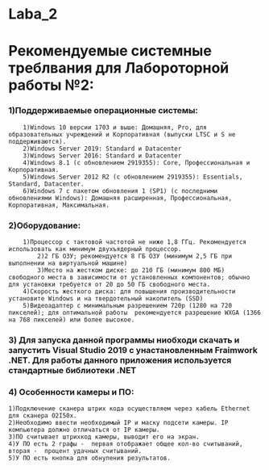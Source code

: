# Laba_2

# Рекомендуемые системные треблвания для Лабороторной работы №2:
### 1)Поддерживаемые операционные системы:
	    1)Windows 10 версии 1703 и выше: Домашняя, Pro, для образовательных учреждений и Корпоративная (выпуски LTSC и S не поддерживаются).
  	    2)Windows Server 2019: Standard и Datacenter
	    3)Windows Server 2016: Standard и Datacenter
	    4)Windows 8.1 (с обновлением 2919355): Core, Профессиональная и Корпоративная.
	    5)Windows Server 2012 R2 (с обновлением 2919355): Essentials, Standard, Datacenter.
	    6)Windows 7 с пакетом обновления 1 (SP1) (с последними обновлениями Windows): Домашняя расширенная, Профессиональная, Корпоративная, Максимальная.
### 2)Оборудование:
	    1)Процессор с тактовой частотой не ниже 1,8 ГГц. Рекомендуется использовать как минимум двухъядерный процессор.
    	    2)2 ГБ ОЗУ; рекомендуется 8 ГБ ОЗУ (минимум 2,5 ГБ при выполнении на виртуальной машине)
    	    3)Место на жестком диске: до 210 ГБ (минимум 800 МБ) свободного места в зависимости от установленных компонентов; обычно для установки требуется от 20 до 50 ГБ свободного места.
    	4)Скорость жесткого диска: для повышения производительности установите Windows и на твердотельный накопитель (SSD)
	    5)Видеоадаптер с минимальным разрешением 720p (1280 на 720 пикселей); для оптимальной работы  рекомендуется разрешение WXGA (1366 на 768 пикселей) или более высокое.
### 3) Для запуска данной программы ниобходи скачать и запустить Visual Studio 2019 с унастановленным Fraimwork .NET. Для работы данного приложения используется стандартные библиотеки .NET

### 4) Особенности камеры и  ПО:
	1)Подключение сканера штрих кода осуществляем через кабель Ethernet для сканера O2I50x.
	2)Необходимо ввести необходимый IP и маску подсети камеры. IP компьютера должно отличаться от IP камеры.
	3)ПО считывает штрихкод камеры, выводит его на экран.
	4)У ПО есть 2 графы -  первая отображает общее кол-во считываний, вторая -  процент удачных считываний.
	5)У ПО есть кнопка для обнуления результатов.
